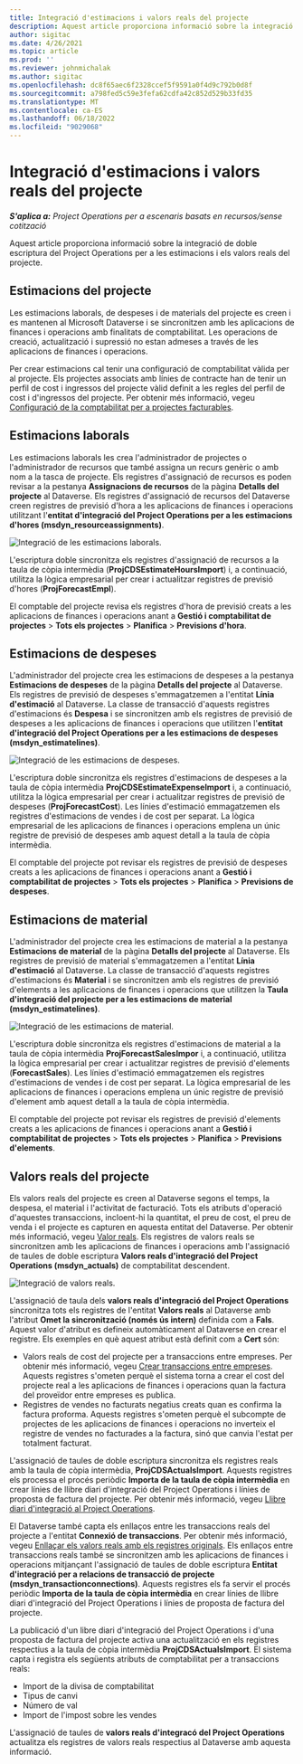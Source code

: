 ```yaml
---
title: Integració d'estimacions i valors reals del projecte
description: Aquest article proporciona informació sobre la integració de doble escriptura del Project Operations per a les estimacions i els valors reals del projecte.
author: sigitac
ms.date: 4/26/2021
ms.topic: article
ms.prod: ''
ms.reviewer: johnmichalak
ms.author: sigitac
ms.openlocfilehash: dc8f65aec6f2328ccef5f9591a0f4d9c792b0d8f
ms.sourcegitcommit: a798fed5c59e3fefa62cdfa42c852d529b33fd35
ms.translationtype: MT
ms.contentlocale: ca-ES
ms.lasthandoff: 06/18/2022
ms.locfileid: "9029068"
---
```

# <a name="project-estimates-and-actuals-integration"></a>Integració d'estimacions i valors reals del projecte

_**S'aplica a:** Project Operations per a escenaris basats en recursos/sense cotització_

Aquest article proporciona informació sobre la integració de doble escriptura del Project Operations per a les estimacions i els valors reals del projecte.

## <a name="project-estimates"></a>Estimacions del projecte

Les estimacions laborals, de despeses i de materials del projecte es creen i es mantenen al Microsoft Dataverse i se sincronitzen amb les aplicacions de finances i operacions amb finalitats de comptabilitat. Les operacions de creació, actualització i supressió no estan admeses a través de les aplicacions de finances i operacions.

Per crear estimacions cal tenir una configuració de comptabilitat vàlida per al projecte. Els projectes associats amb línies de contracte han de tenir un perfil de cost i ingressos del projecte vàlid definit a les regles del perfil de cost i d'ingressos del projecte. Per obtenir més informació, vegeu [Configuració de la comptabilitat per a projectes facturables](../project-accounting/configure-accounting-billable-projects.md#configure-project-cost-and-revenue-profile-rules).

## <a name="labor-estimates"></a>Estimacions laborals

Les estimacions laborals les crea l'administrador de projectes o l'administrador de recursos que també assigna un recurs genèric o amb nom a la tasca de projecte. Els registres d'assignació de recursos es poden revisar a la pestanya **Assignacions de recursos** de la pàgina **Detalls del projecte** al Dataverse. Els registres d'assignació de recursos del Dataverse creen registres de previsió d'hora a les aplicacions de finances i operacions  utilitzant l'**entitat d'integració del Project Operations per a les estimacions d'hores (msdyn\_resourceassignments)**.

   ![Integració de les estimacions laborals.](./Media/DW4LaborEstimates.png)

L'escriptura doble sincronitza els registres d'assignació de recursos a la taula de còpia intermèdia (**ProjCDSEstimateHoursImport**) i, a continuació, utilitza la lògica empresarial per crear i actualitzar registres de previsió d'hores (**ProjForecastEmpl**).

El comptable del projecte revisa els registres d'hora de previsió creats a les aplicacions de finances i operacions anant a **Gestió i comptabilitat de projectes** > **Tots els projectes** > **Planifica** > **Previsions d'hora**.

## <a name="expense-estimates"></a>Estimacions de despeses

L'administrador del projecte crea les estimacions de despeses a la pestanya **Estimacions de despeses** de la pàgina **Detalls del projecte** al Dataverse. Els registres de previsió de despeses s'emmagatzemen a l'entitat **Línia d'estimació** al Dataverse. La classe de transacció d'aquests registres d'estimacions és **Despesa** i se sincronitzen amb els registres de previsió de despeses a les aplicacions de finances i operacions que utilitzen l'**entitat d'integració del Project Operations per a les estimacions de despeses (msdyn\_estimatelines)**.

   ![Integració de les estimacions de despeses.](./Media/DW4ExpenseEstimates.png)

L'escriptura doble sincronitza els registres d'estimacions de despeses a la taula de còpia intermèdia **ProjCDSEstimateExpenseImport** i, a continuació, utilitza la lògica empresarial per crear i actualitzar registres de previsió de despeses (**ProjForecastCost**). Les línies d'estimació emmagatzemen els registres d'estimacions de vendes i de cost per separat. La lògica empresarial de les aplicacions de finances i operacions emplena un únic registre de previsió de despeses amb aquest detall a la taula de còpia intermèdia.

El comptable del projecte pot revisar els registres de previsió de despeses creats a les aplicacions de finances i operacions anant a **Gestió i comptabilitat de projectes** > **Tots els projectes** > **Planifica** > **Previsions de despeses**.

## <a name="material-estimates"></a>Estimacions de material

L'administrador del projecte crea les estimacions de material a la pestanya **Estimacions de material** de la pàgina **Detalls del projecte** al Dataverse. Els registres de previsió de material s'emmagatzemen a l'entitat **Línia d'estimació** al Dataverse. La classe de transacció d'aquests registres d'estimacions és **Material** i se sincronitzen amb els registres de previsió d'elements a les aplicacions de finances i operacions que utilitzen la **Taula d'integració del projecte per a les estimacions de material (msdyn\_estimatelines)**.

   ![Integració de les estimacions de material.](./Media/DW4MaterialEstimates.png)

L'escriptura doble sincronitza els registres d'estimacions de material a la taula de còpia intermèdia **ProjForecastSalesImpor** i, a continuació, utilitza la lògica empresarial per crear i actualitzar registres de previsió d'elements (**ForecastSales**). Les línies d'estimació emmagatzemen els registres d'estimacions de vendes i de cost per separat. La lògica empresarial de les aplicacions de finances i operacions emplena un únic registre de previsió d'element amb aquest detall a la taula de còpia intermèdia.

El comptable del projecte pot revisar els registres de previsió d'elements creats a les aplicacions de finances i operacions anant a **Gestió i comptabilitat de projectes** > **Tots els projectes** > **Planifica** > **Previsions d'elements**.

## <a name="project-actuals"></a>Valors reals del projecte

Els valors reals del projecte es creen al Dataverse segons el temps, la despesa, el material i l'activitat de facturació. Tots els atributs d'operació d'aquestes transaccions, incloent-hi la quantitat, el preu de cost, el preu de venda i el projecte es capturen en aquesta entitat del Dataverse. Per obtenir més informació, vegeu [Valor reals](../actuals/actuals-overview.md). Els registres de valors reals se sincronitzen amb les aplicacions de finances i operacions amb l'assignació de taules de doble escriptura **Valors reals d'integració del Project Operations (msdyn\_actuals)** de comptabilitat descendent.

   ![Integració de valors reals.](./Media/DW4Actuals.png)

L'assignació de taula dels **valors reals d'integració del Project Operations** sincronitza tots els registres de l'entitat **Valors reals** al Dataverse amb l'atribut **Omet la sincronització (només ús intern)** definida com a **Fals**. Aquest valor d'atribut es defineix automàticament al Dataverse en crear el registre. Els exemples en què aquest atribut està definit com a **Cert** són:

  - Valors reals de cost del projecte per a transaccions entre empreses. Per obtenir més informació, vegeu [Crear transaccions entre empreses](../project-accounting/create-intercompany-transactions.md). Aquests registres s'ometen perquè el sistema torna a crear el cost del projecte real a les aplicacions de finances i operacions quan la factura del proveïdor entre empreses es publica.
  - Registres de vendes no facturats negatius creats quan es confirma la factura proforma. Aquests registres s'ometen perquè el subcompte de projectes de les aplicacions de finances i operacions no inverteix el registre de vendes no facturades a la factura, sinó que canvia l'estat per totalment facturat.

L'assignació de taules de doble escriptura sincronitza els registres reals amb la taula de còpia intermèdia, **ProjCDSActualsImport**. Aquests registres els processa el procés periòdic **Importa de la taula de còpia intermèdia** en crear línies de llibre diari d'integració del Project Operations i línies de proposta de factura del projecte. Per obtenir més informació, vegeu [Llibre diari d'integració al Project Operations](../project-accounting/project-operations-integration-journal.md).

El Dataverse també capta els enllaços entre les transaccions reals del projecte a l'entitat **Connexió de transaccions**. Per obtenir més informació, vegeu [Enllaçar els valors reals amb els registres originals](../actuals/linkingactuals.md). Els enllaços entre transaccions reals també se sincronitzen amb les aplicacions de finances i operacions mitjançant l'assignació de taules de doble escriptura **Entitat d'integració per a relacions de transacció de projecte (msdyn\_transactionconnections)**. Aquests registres els fa servir el procés periòdic **Importa de la taula de còpia intermèdia** en crear línies de llibre diari d'integració del Project Operations i línies de proposta de factura del projecte.

La publicació d'un libre diari d'integració del Project Operations i d'una proposta de factura del projecte activa una actualització en els registres respectius a la taula de còpia intermèdia **ProjCDSActualsImport**. El sistema capta i registra els següents atributs de comptabilitat per a transaccions reals:

- Import de la divisa de comptabilitat
- Tipus de canvi
- Número de val
- Import de l'impost sobre les vendes

L'assignació de taules de **valors reals d'integracó del Project Operations** actualitza els registres de valors reals respectius al Dataverse amb aquesta informació.
